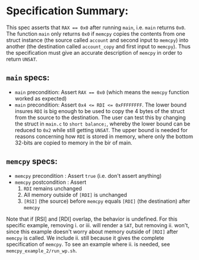 # Specification Summary:

This spec asserts that `RAX == 0x0` after running `main`, i.e. `main` returns `0x0`.
 The function `main` only returns `0x0` if `memcpy` copies the contents from one struct instance
 (the source called `account` and second input to `memcpy`) into another (the destination called `account_copy` and first input to `memcpy`).
 Thus the specification must give an accurate description of `memcpy` in order to return `UNSAT`.

## `main` specs: 
  - `main` precondition: Assert `RAX == 0x0` (which means the `memcpy` function worked as expected)
  - `main` precondition: Assert `0x4 <= RDI <= 0xFFFFFFFF`.
  The lower bound insures `RDI` is big enough to be used to copy the 4 bytes of the struct from the source to the destination.
  The user can test this by changing the struct in `main.c` to `short balance;`,
  whereby the lower bound can be reduced to `0x2` while still getting `UNSAT`.
  The upper bound is needed for reasons concerning how `RDI` is stored in memory,
  where only the bottom 32-bits are copied to memory in the bir of main. 

## `memcpy` specs:
  - `memcpy` precondition : Assert `true` (i.e. don't assert anything)
  - `memcpy` postcondition : Assert
    1. `RDI` remains unchanged
    2. All memory outside of `[RDI]` is unchanged
    3. `[RSI]` (the source) before `memcpy` equals `[RDI]` (the destination) after `memcpy`

Note that if [RSI] and [RDI] overlap, the behavior is undefined.
For this specific example, removing i. or iii. will render a `SAT`, but removing ii. won't,
since this example doesn't worry about memory outside of `[RDI]` after `memcpy` is called.
We include ii. still because it gives the complete specification of `memcpy`.
To see an example where ii. is needed, see `memcpy_example_2/run_wp.sh`.

